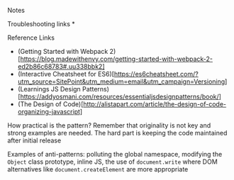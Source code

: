 Notes

Troubleshooting links
*

Reference Links
* (Getting Started with Webpack 2)[https://blog.madewithenvy.com/getting-started-with-webpack-2-ed2b86c68783#.uu338bbk2]
* (Interactive Cheatsheet for ES6)[https://es6cheatsheet.com/?utm_source=SitePoint&utm_medium=email&utm_campaign=Versioning]
* (Learnings JS Design Patterns)[https://addyosmani.com/resources/essentialjsdesignpatterns/book/]
* (The Design of Code)[http://alistapart.com/article/the-design-of-code-organizing-javascript]

How practical is the pattern? Remember that originality is not key and strong examples are needed.
The hard part is keeping the code maintained after initial release

Examples of anti-patterns: polluting the global namespace, modifying the `Object` class prototype, inline JS, the use of `document.write` where DOM alternatives like `document.createElement` are more appropriate

